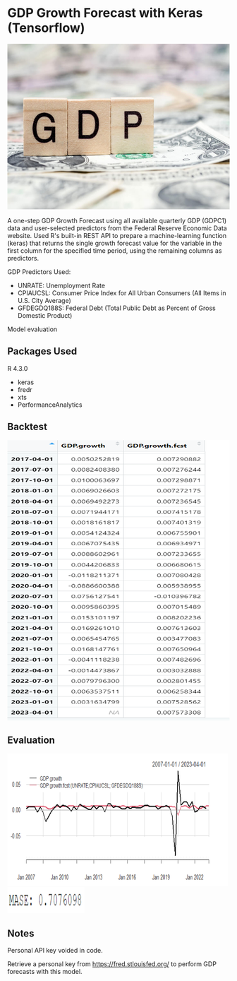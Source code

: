 # GDP Growth Forecast with Keras (Tensorflow)

<img src="Screenshots/gdp.jpg" width="650" height="375" />

A one-step GDP Growth Forecast using all available quarterly GDP (GDPC1) data and user-selected predictors from the Federal Reserve Economic Data website. Used R's built-in 
REST API to prepare a machine-learning function (keras) that returns the single growth forecast value for the variable in the first column for the specified time period, using the 
remaining columns as predictors.

GDP Predictors Used:
- UNRATE: Unemployment Rate
- CPIAUCSL: Consumer Price Index for All Urban Consumers (All Items in U.S. City Average)
- GFDEGDQ188S: Federal Debt (Total Public Debt as Percent of Gross Domestic Product)

Model evaluation 

## Packages Used 
R 4.3.0
- keras
- fredr
- xts
- PerformanceAnalytics


## Backtest
<img src="Screenshots/Screenshot 2023-06-25 182005.png" width="550" height="635" />

## Evaluation 
<img src="Screenshots/Forecast.png" width="500" height="300" />
<img src="Screenshots/mase.png" width="175" height="60" />

## Notes
Personal API key voided in code. 

Retrieve a personal key from https://fred.stlouisfed.org/ to perform GDP forecasts with this model.
  
